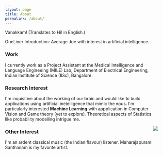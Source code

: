 ```yaml
---
layout: page
title: About
permalink: /about/
---
```


Vanakkam! (Translates to Hi! in English.) 

OneLiner Introduction: Average Joe with interest in artificial intelligence.

### Work
I currently work as a Project Assistant at the Medical Intelligence and Language Engineeing (MILE) Lab, Department of Electrical Engineering, Indian Institute of Science (IISc), Bangalore. 

### Research Interest

I'm inquisitive about the working of our brain and would like to build applications using artificial inetelligence that mimic the nous. I'm particularly interested **Machine Learning** with appplication in Computer Vision and Game theory (yet to explore). Theoretical aspects of Statistics like probability modelling intrigue me. 

<!--![]({{ site.url }}/public/images/eagle.png)-->
<img style="float:right" src="https://cloud.githubusercontent.com/assets/10518311/5756215/130d8360-9cd3-11e4-8aa0-81d7a69203c5.jpg">

### Other Interest

I'm an ardent classical music (the Indian flavour) listener. Maharajapuram Santhanam is my favorite artist.

